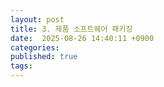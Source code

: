 ```yaml
---
layout: post
title: 3. 제품 소프트웨어 패키징
date:  2025-08-26 14:40:11 +0900 
categories:
published: true
tags:
---
```

